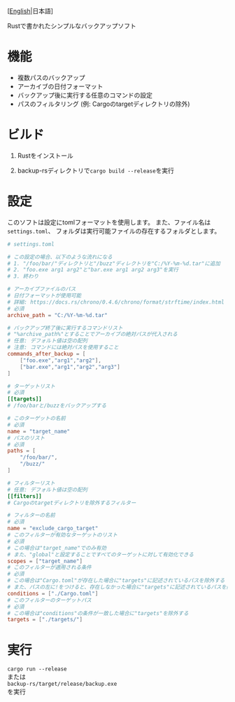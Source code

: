 \[[English](../README.md)|日本語\]

Rustで書かれたシンプルなバックアップソフト

# 機能

- 複数パスのバックアップ
- アーカイブの日付フォーマット
- バックアップ後に実行する任意のコマンドの設定
- パスのフィルタリング (例: Cargoのtargetディレクトリの除外)

# ビルド

1. Rustをインストール

2. backup-rsディレクトリで`cargo build --release`を実行

# 設定

このソフトは設定にtomlフォーマットを使用します。
また、ファイル名は`settings.toml`、
フォルダは実行可能ファイルの存在するフォルダとします。

```toml
# settings.toml

# この設定の場合、以下のような流れになる
# 1. "/foo/bar/"ディレクトリと"/buzz"ディレクトリを"C:/%Y-%m-%d.tar"に追加
# 2. "foo.exe arg1 arg2"と"bar.exe arg1 arg2 arg3"を実行
# 3. 終わり

# アーカイブファイルのパス
# 日付フォーマットが使用可能
# 詳細: https://docs.rs/chrono/0.4.6/chrono/format/strftime/index.html
# 必須
archive_path = "C:/%Y-%m-%d.tar"

# バックアップ終了後に実行するコマンドリスト
# "%archive_path%"とすることでアーカイブの絶対パスが代入される
# 任意: デフォルト値は空の配列
# 注意: コマンドには絶対パスを使用すること
commands_after_backup = [
    ["foo.exe","arg1","arg2"],
    ["bar.exe","arg1","arg2","arg3"]
]

# ターゲットリスト
# 必須
[[targets]]
# /foo/barと/buzzをバックアップする

# このターゲットの名前
# 必須
name = "target_name"
# パスのリスト
# 必須
paths = [
    "/foo/bar/",
    "/buzz/"
]

# フィルターリスト
# 任意: デフォルト値は空の配列
[[filters]]
# Cargoのtargetディレクトリを除外するフィルター

# フィルターの名前
# 必須
name = "exclude_cargo_target"
# このフィルターが有効なターゲットのリスト
# 必須
# この場合は"target_name"でのみ有効
# また、"global"と設定することですべてのターゲットに対して有効化できる
scopes = ["target_name"]
# このフィルターが適用される条件
# 必須
# この場合は"Cargo.toml"が存在した場合に"targets"に記述されているパスを除外する
# また、パスの左に!をつけると、存在しなかった場合に"targets"に記述されているパスを除外する
conditions = ["./Cargo.toml"]
# このフィルターのターゲットパス
# 必須
# この場合は"conditions"の条件が一致した場合に"targets"を除外する
targets = ["./targets/"]
```

# 実行

`cargo run --release`  
または  
`backup-rs/target/release/backup.exe`  
を実行

